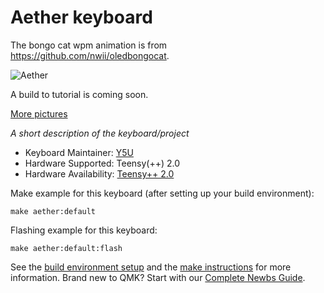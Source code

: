 # Aether keyboard

The bongo cat wpm animation is from https://github.com/nwii/oledbongocat.

![Aether](https://lutim.lagout.org/tlQ3bQG8/h7Twbx8I.jpg)

A build to tutorial is coming soon.

[More pictures](https://lutim.lagout.org/gallery#KXXLLhD0/1If5F8OY.jpg,mUbfvjGo/nt44O2jZ.jpg,ec3ZmRr5/fHDhFdkf.jpg,tlQ3bQG8/h7Twbx8I.jpg)

*A short description of the keyboard/project*

* Keyboard Maintainer:   [Y5U](https://github.com/Y5U)
* Hardware Supported:    Teensy(++) 2.0
* Hardware Availability: [Teensy++ 2.0](https://www.pjrc.com/store/teensypp.html)

Make example for this keyboard (after setting up your build environment):

    make aether:default

Flashing example for this keyboard:

    make aether:default:flash

See the [build environment setup](https://docs.qmk.fm/#/getting_started_build_tools) and the [make instructions](https://docs.qmk.fm/#/getting_started_make_guide) for more information. Brand new to QMK? Start with our [Complete Newbs Guide](https://docs.qmk.fm/#/newbs).
